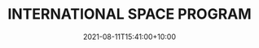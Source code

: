 ---
date: 2021-08-11T15:41:00+10:00
description: A homemade space program exploring how competition makes us faster and collaboration takes us further. By @floppy.ferret
draft: false
icon: 2021-08-11-international-space-program.png
language: en
title: INTERNATIONAL SPACE PROGRAM
link: https://www.internationalspaceprogram.com/

---